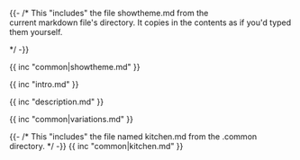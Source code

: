 {{- /*  This "includes" the file showtheme.md from the  
        current markdown file's directory. It copies in the
        contents as if you'd typed them yourself. 
        
*/ -}}

{{ inc "common|showtheme.md" }}

{{ inc "intro.md" }}

{{ inc "description.md" }}

{{ inc "common|variations.md" }}

{{- /*  This "includes" the file named kitchen.md from the .common 
        directory. 
*/ -}}
{{ inc "common|kitchen.md" }}



